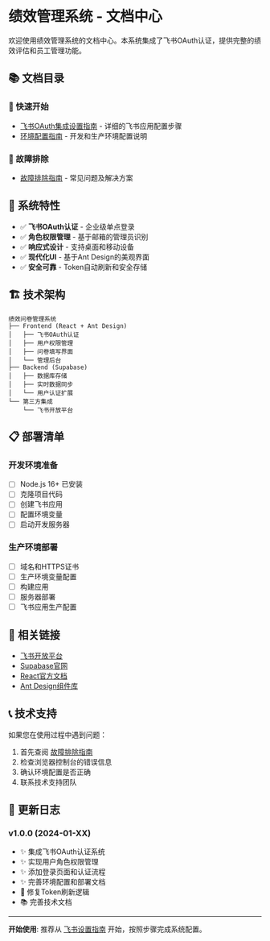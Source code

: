 # 绩效管理系统 - 文档中心

欢迎使用绩效管理系统的文档中心。本系统集成了飞书OAuth认证，提供完整的绩效评估和员工管理功能。

## 📚 文档目录

### 🚀 快速开始
- [飞书OAuth集成设置指南](./feishu-setup.md) - 详细的飞书应用配置步骤
- [环境配置指南](./environment-config.md) - 开发和生产环境配置说明

### 🔧 故障排除
- [故障排除指南](./troubleshooting.md) - 常见问题及解决方案

## 🎯 系统特性

- ✅ **飞书OAuth认证** - 企业级单点登录
- ✅ **角色权限管理** - 基于邮箱的管理员识别
- ✅ **响应式设计** - 支持桌面和移动设备
- ✅ **现代化UI** - 基于Ant Design的美观界面
- ✅ **安全可靠** - Token自动刷新和安全存储

## 🏗️ 技术架构

```
绩效问卷管理系统
├── Frontend (React + Ant Design)
│   ├── 飞书OAuth认证
│   ├── 用户权限管理
│   ├── 问卷填写界面
│   └── 管理后台
├── Backend (Supabase)
│   ├── 数据库存储
│   ├── 实时数据同步
│   └── 用户认证扩展
└── 第三方集成
    └── 飞书开放平台
```

## 📋 部署清单

### 开发环境准备
- [ ] Node.js 16+ 已安装
- [ ] 克隆项目代码
- [ ] 创建飞书应用
- [ ] 配置环境变量
- [ ] 启动开发服务器

### 生产环境部署
- [ ] 域名和HTTPS证书
- [ ] 生产环境变量配置
- [ ] 构建应用
- [ ] 服务器部署
- [ ] 飞书应用生产配置

## 🔗 相关链接

- [飞书开放平台](https://open.feishu.cn/)
- [Supabase官网](https://supabase.com/)
- [React官方文档](https://reactjs.org/)
- [Ant Design组件库](https://ant.design/)

## 📞 技术支持

如果您在使用过程中遇到问题：

1. 首先查阅 [故障排除指南](./troubleshooting.md)
2. 检查浏览器控制台的错误信息
3. 确认环境配置是否正确
4. 联系技术支持团队

## 📝 更新日志

### v1.0.0 (2024-01-XX)
- ✨ 集成飞书OAuth认证系统
- ✨ 实现用户角色权限管理
- ✨ 添加登录页面和认证流程
- ✨ 完善环境配置和部署文档
- 🐛 修复Token刷新逻辑
- 📚 完善技术文档

---

**开始使用**: 推荐从 [飞书设置指南](./feishu-setup.md) 开始，按照步骤完成系统配置。
